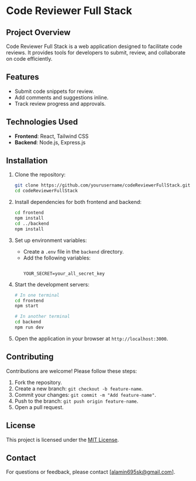 # Code Reviewer Full Stack

## Project Overview
Code Reviewer Full Stack is a web application designed to facilitate code reviews. It provides tools for developers to submit, review, and collaborate on code efficiently.

## Features
- Submit code snippets for review.
- Add comments and suggestions inline.
- Track review progress and approvals.

## Technologies Used
- **Frontend**: React, Tailwind CSS
- **Backend**: Node.js, Express.js

## Installation

1. Clone the repository:
    ```bash
    git clone https://github.com/yourusername/codeReviewerFullStack.git
    cd codeReviewerFullStack
    ```

2. Install dependencies for both frontend and backend:
    ```bash
    cd frontend
    npm install
    cd ../backend
    npm install
    ```

3. Set up environment variables:
    - Create a `.env` file in the `backend` directory.
    - Add the following variables:
      ```

      YOUR_SECRET=your_all_secret_key
      ```

4. Start the development servers:
    ```bash
    # In one terminal
    cd frontend
    npm start

    # In another terminal
    cd backend
    npm run dev
    ```

5. Open the application in your browser at `http://localhost:3000`.

## Contributing
Contributions are welcome! Please follow these steps:
1. Fork the repository.
2. Create a new branch: `git checkout -b feature-name`.
3. Commit your changes: `git commit -m "Add feature-name"`.
4. Push to the branch: `git push origin feature-name`.
5. Open a pull request.

## License
This project is licensed under the [MIT License](LICENSE).

## Contact
For questions or feedback, please contact [alamin695sk@gmail.com].
